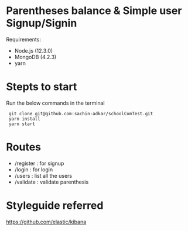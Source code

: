 # Parentheses balance & Simple user Signup/Signin

Requirements:
 - Node.js (12.3.0)
 - MongoDB (4.2.3)
 - yarn
 
# Stepts to start 
 Run the below commands in the terminal

     git clone git@github.com:sachin-adkar/schoolComTest.git
     yarn install
     yarn start
    
# Routes
 - /register : for signup
 - /login : for login
 - /users : list all the users
 - /validate : validate parenthesis
 
# Styleguide referred
 https://github.com/elastic/kibana

